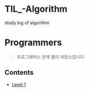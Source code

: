 # TIL_-Algorithm
study log of algorithm

# Programmers
> 프로그래머스 문제 풀이 저장소입니다.


## Contents

* [Level 1](https://github.com/jjy0328/TIL_-Algorithm/tree/main/Level01)

